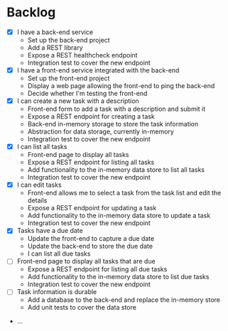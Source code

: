 # Backlog #

- [X] I have a back-end service
    - Set up the back-end project
    - Add a REST library
    - Expose a REST healthcheck endpoint
    - Integration test to cover the new endpoint
- [X] I have a front-end service integrated with the back-end
    - Set up the front-end project
    - Display a web page allowing the front-end to ping the back-end
    - Decide whether I'm testing the front-end
- [X] I can create a new task with a description
    - Front-end form to add a task with a description and submit it
    - Expose a REST endpoint for creating a task
    - Back-end in-memory storage to store the task information
    - Abstraction for data storage, currently in-memory
    - Integration test to cover the new endpoint
- [X] I can list all tasks
    - Front-end page to display all tasks
    - Expose a REST endpoint for listing all tasks
    - Add functionality to the in-memory data store to list all tasks
    - Integration test to cover the new endpoint
- [X] I can edit tasks
    - Front-end allows me to select a task from the task list and edit the details
    - Expose a REST endpoint for updating a task
    - Add functionality to the in-memory data store to update a task
    - Integration test to cover the new endpoint
- [X] Tasks have a due date
    - Update the front-end to capture a due date
    - Update the back-end to store the due date
    - I can list all due tasks
- [ ] Front-end page to display all tasks that are due
    - Expose a REST endpoint for listing all due tasks
    - Add functionality to the in-memory data store to list due tasks
    - Integration test to cover the new endpoint
- [ ] Task information is durable
    - Add a database to the back-end and replace the in-memory store
    - Add unit tests to cover the data store
- ...
